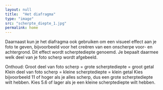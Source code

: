 ```yaml
---
layout: null
title:  "Het diafragma"
type: "image"
src: "scherpte_diepte_1.jpg"
permalink: home
---
```


Daarnaast kun je het diafragma ook gebruiken om een visueel effect aan je foto te geven, bijvoorbeeld voor het creëren van een onscherpe voor- en achtergrond. Dit effect wordt scherptediepte genoemd. Je bepaalt daarmee welk deel van je foto scherp wordt afgebeeld.


Onthoud:
Groot deel van foto scherp = grote scherptediepte = groot getal
Klein deel van foto scherp = kleine scherptediepte = klein getal
Kies bijvoorbeeld 11 of hoger als je alles scherp, dus een grote scherptediepte wilt hebben.
Kies 5.6 of lager als je een kleine scherptediepte wilt hebben.